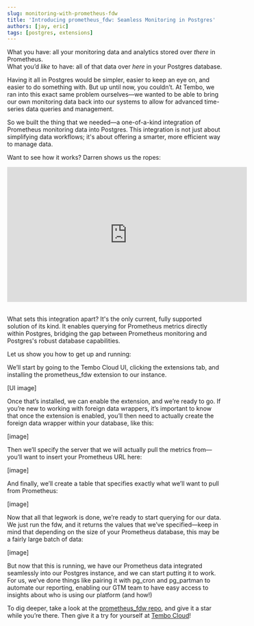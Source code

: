 ```yaml
---
slug: monitoring-with-prometheus-fdw
title: 'Introducing prometheus_fdw: Seamless Monitoring in Postgres'
authors: [jay, eric]
tags: [postgres, extensions]
---
```


What you have: all your monitoring data and analytics stored over _there_ in Prometheus. 
<br />
What you’d _like_ to have: all of that data over _here_ in your Postgres database. 

Having it all in Postgres would be simpler, easier to keep an eye on, and easier to do something with. But up until now, you couldn’t. At Tembo, we ran into this exact same problem ourselves—we wanted to be able to bring our own monitoring data back into our systems to allow for advanced time-series data queries and management. 

So we built the thing that we needed—a one-of-a-kind integration of Prometheus monitoring data into Postgres. This integration is not just about simplifying data workflows; it's about offering a smarter, more efficient way to manage data.

Want to see how it works? Darren shows us the ropes:

<iframe width="560" height="315" src="https://www.youtube.com/embed/LVuH4RtNQss?si=N95sY1J1fyM7oFbp" title="YouTube video player" frameborder="0" allow="accelerometer; autoplay; clipboard-write; encrypted-media; gyroscope; picture-in-picture; web-share" allowfullscreen></iframe>
 
<br /> What sets this integration apart? It's the only current, fully supported solution of its kind. It enables querying for Prometheus metrics directly within Postgres, bridging the gap between Prometheus monitoring and Postgres's robust database capabilities. 

Let us show you how to get up and running:

We’ll start by going to the Tembo Cloud UI, clicking the extensions tab, and installing the prometheus_fdw extension to our instance. 

[UI image]

Once that’s installed, we can enable the extension, and we’re ready to go. If you’re new to working with foreign data wrappers, it’s important to know that once the extension is enabled, you’ll then need to actually create the foreign data wrapper within your database, like this: 

[image]

Then we’ll specify the server that we will actually pull the metrics from—you’ll want to insert your Prometheus URL here: 

[image]

And finally, we’ll create a table that specifies exactly what we’ll want to pull from Prometheus:

[image]


Now that all that legwork is done, we’re ready to start querying for our data. We just run the fdw, and it returns the values that we’ve specified—keep in mind that depending on the size of your Prometheus database, this may be a fairly large batch of data:

[image]

But now that this is running, we have our Prometheus data integrated seamlessly into our Postgres instance, and we can start putting it to work. For us, we’ve done things like pairing it with pg_cron and pg_partman to automate our reporting, enabling our GTM team to have easy access to insights about who is using our platform (and how!) 

To dig deeper, take a look at the [prometheus_fdw repo](https://github.com/tembo-io/prometheus_fdw), and give it a star while you’re there. Then give it a try for yourself at [Tembo Cloud](https://cloud.tembo.io/)! 
